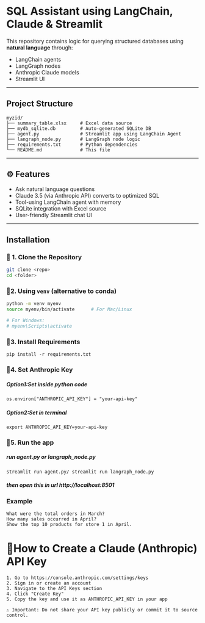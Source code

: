 # SQL Assistant using LangChain, Claude & Streamlit

This repository contains logic for querying structured databases using **natural language** through:

- LangChain agents  
- LangGraph nodes  
- Anthropic Claude models  
- Streamlit UI

---

##  Project Structure

```text
myzid/
├── summary_table.xlsx     # Excel data source
├── mydb_sqlite.db         # Auto-generated SQLite DB
├── agent.py               # Streamlit app using LangChain Agent
├── langraph_node.py       # LangGraph node logic
├── requirements.txt       # Python dependencies
└── README.md              # This file
```

---

## ⚙️ Features

- Ask natural language questions  
- Claude 3.5 (via Anthropic API) converts to optimized SQL  
- Tool-using LangChain agent with memory  
- SQLite integration with Excel source  
- User-friendly Streamlit chat UI

---

## Installation

### 🔸 1. Clone the Repository

```bash
git clone <repo>
cd <folder>
```

### 🔸2. Using `venv` (alternative to conda)

```bash
python -m venv myenv
source myenv/bin/activate      # For Mac/Linux

# For Windows:
# myenv\Scripts\activate
```
### 🔸3. Install Requirements

```
pip install -r requirements.txt
```
### 🔸4. Set Anthropic Key
##### Option1:Set inside python code
```
os.environ["ANTHROPIC_API_KEY"] = "your-api-key"
```
##### Option2:Set in terminal
```
export ANTHROPIC_API_KEY=your-api-key  
```
### 🔸5. Run the app
##### run agent.py or langraph_node.py
```
streamlit run agent.py/ streamlit run langraph_node.py
```
##### then open this in url  **http://localhost:8501**
### Example 
```text
What were the total orders in March?
How many sales occurred in April?
Show the top 10 products for store 1 in April.
```

# 🔸How to Create a Claude (Anthropic) API Key
```text
1. Go to https://console.anthropic.com/settings/keys
2. Sign in or create an account
3. Navigate to the API Keys section
4. Click "Create Key"
5. Copy the key and use it as ANTHROPIC_API_KEY in your app

⚠️ Important: Do not share your API key publicly or commit it to source control.
```